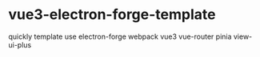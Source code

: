 # vue3-electron-forge-template
quickly template use electron-forge webpack vue3 vue-router pinia view-ui-plus
